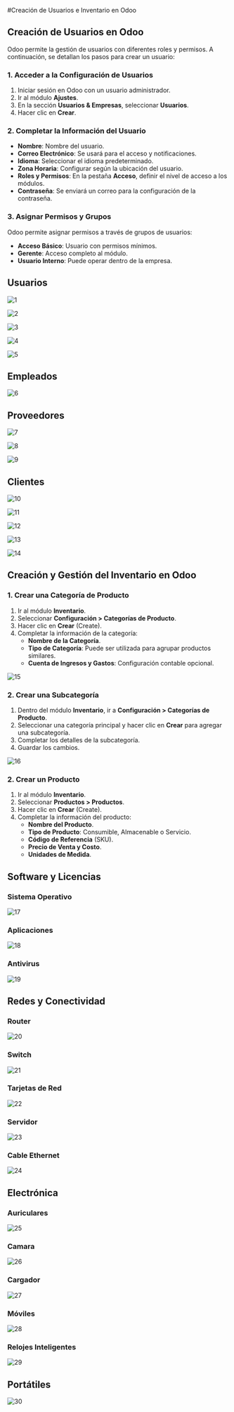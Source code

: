 #Creación de Usuarios e Inventario en Odoo

## Creación de Usuarios en Odoo
Odoo permite la gestión de usuarios con diferentes roles y permisos. A continuación, se detallan los pasos para crear un usuario:

### 1. Acceder a la Configuración de Usuarios
1. Iniciar sesión en Odoo con un usuario administrador.
2. Ir al módulo **Ajustes**.
3. En la sección **Usuarios & Empresas**, seleccionar **Usuarios**.
4. Hacer clic en **Crear**.
   

### 2. Completar la Información del Usuario
- **Nombre**: Nombre del usuario.
- **Correo Electrónico**: Se usará para el acceso y notificaciones.
- **Idioma**: Seleccionar el idioma predeterminado.
- **Zona Horaria**: Configurar según la ubicación del usuario.
- **Roles y Permisos**: En la pestaña **Acceso**, definir el nivel de acceso a los módulos.
- **Contraseña**: Se enviará un correo para la configuración de la contraseña.

### 3. Asignar Permisos y Grupos
Odoo permite asignar permisos a través de grupos de usuarios:
- **Acceso Básico**: Usuario con permisos mínimos.
- **Gerente**: Acceso completo al módulo.
- **Usuario Interno**: Puede operar dentro de la empresa.

## Usuarios

![1](/ProyectoASIR2-e4/site/img/1.png)

![2](/ProyectoASIR2-e4/site/img/2.png)

![3](/ProyectoASIR2-e4/site/img/3.png)

![4](/ProyectoASIR2-e4/site/img/4.png)

![5](/ProyectoASIR2-e4/site/img/5.png)

## Empleados

![6](/ProyectoASIR2-e4/site/img/6.png)

## Proveedores

![7](/ProyectoASIR2-e4/site/img/7.png)

![8](/ProyectoASIR2-e4/site/img/8.png)

![9](/ProyectoASIR2-e4/site/img/9.png)

## Clientes

![10](/ProyectoASIR2-e4/site/img/10.png)

![11](/ProyectoASIR2-e4/site/img/11.png)

![12](/ProyectoASIR2-e4/site/img/12.png)

![13](/ProyectoASIR2-e4/site/img/13.png)

![14](/ProyectoASIR2-e4/site/img/14.png)

## Creación y Gestión del Inventario en Odoo

### 1. Crear una Categoría de Producto
1. Ir al módulo **Inventario**.
2. Seleccionar **Configuración > Categorías de Producto**.
3. Hacer clic en **Crear** (Create).
4. Completar la información de la categoría:
   - **Nombre de la Categoría**.
   - **Tipo de Categoría**: Puede ser utilizada para agrupar productos similares.
   - **Cuenta de Ingresos y Gastos**: Configuración contable opcional.

![15](/ProyectoASIR2-e4/site/img/15.png)


### 2. Crear una Subcategoría
1. Dentro del módulo **Inventario**, ir a **Configuración > Categorías de Producto**.
2. Seleccionar una categoría principal y hacer clic en **Crear** para agregar una subcategoría.
3. Completar los detalles de la subcategoría.
4. Guardar los cambios.

![16](/ProyectoASIR2-e4/site/img/16.png)


### 2. Crear un Producto
1. Ir al módulo **Inventario**.
2. Seleccionar **Productos > Productos**.
3. Hacer clic en **Crear** (Create).
4. Completar la información del producto:
   - **Nombre del Producto**.
   - **Tipo de Producto**: Consumible, Almacenable o Servicio.
   - **Código de Referencia** (SKU).
   - **Precio de Venta y Costo**.
   - **Unidades de Medida**.

## Software y Licencias

### Sistema Operativo

![17](/ProyectoASIR2-e4/site/img/17.png)

### Aplicaciones

![18](/ProyectoASIR2-e4/site/img/18.png)

### Antivirus

![19](/ProyectoASIR2-e4/site/img/19.png)

## Redes y Conectividad  

### Router

![20](/ProyectoASIR2-e4/site/img/20.png)

### Switch

![21](/ProyectoASIR2-e4/site/img/21.png)

### Tarjetas de Red

![22](/ProyectoASIR2-e4/site/img/22.png)

### Servidor

![23](/ProyectoASIR2-e4/site/img/23.png)

### Cable Ethernet

![24](/ProyectoASIR2-e4/site/img/24.png)

## Electrónica

### Auriculares

![25](/ProyectoASIR2-e4/site/img/25.png)

### Camara

![26](/ProyectoASIR2-e4/site/img/26.png)

### Cargador

![27](/ProyectoASIR2-e4/site/img/27.png)

### Móviles

![28](/ProyectoASIR2-e4/site/img/28.png)

### Relojes Inteligentes

![29](/ProyectoASIR2-e4/site/img/29.png)

## Portátiles

![30](/ProyectoASIR2-e4/site/img/30.png)

